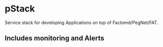 # pStack

Service stack for developing Applications on top of Factomd/PegNet/FAT.


## Includes monitoring and Alerts

